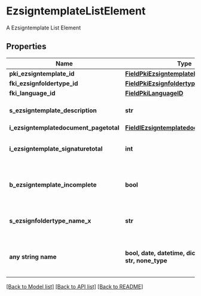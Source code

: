 # EzsigntemplateListElement

A Ezsigntemplate List Element

## Properties
Name | Type | Description | Notes
------------ | ------------- | ------------- | -------------
**pki_ezsigntemplate_id** | [**FieldPkiEzsigntemplateID**](FieldPkiEzsigntemplateID.md) |  | 
**fki_ezsignfoldertype_id** | [**FieldPkiEzsignfoldertypeID**](FieldPkiEzsignfoldertypeID.md) |  | 
**fki_language_id** | [**FieldPkiLanguageID**](FieldPkiLanguageID.md) |  | 
**s_ezsigntemplate_description** | **str** | The description of the Ezsigntemplate | 
**i_ezsigntemplatedocument_pagetotal** | [**FieldIEzsigntemplatedocumentPagetotal**](FieldIEzsigntemplatedocumentPagetotal.md) |  | 
**i_ezsigntemplate_signaturetotal** | **int** | The number of total signatures in the Ezsigntemplate. | 
**b_ezsigntemplate_incomplete** | **bool** | Indicate the Ezsigntemplate is incomplete and cannot be used | 
**s_ezsignfoldertype_name_x** | **str** | The name of the Ezsignfoldertype in the language of the requester | 
**any string name** | **bool, date, datetime, dict, float, int, list, str, none_type** | any string name can be used but the value must be the correct type | [optional]

[[Back to Model list]](../README.md#documentation-for-models) [[Back to API list]](../README.md#documentation-for-api-endpoints) [[Back to README]](../README.md)


